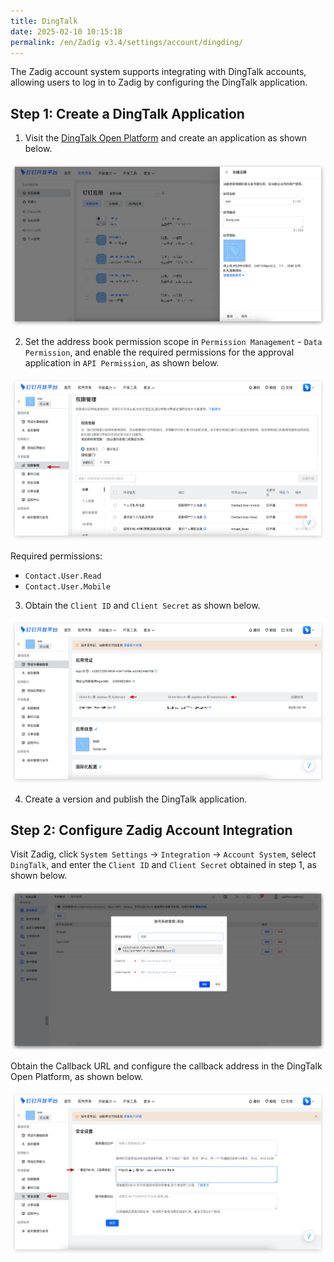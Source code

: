 ```yaml
---
title: DingTalk
date: 2025-02-10 10:15:18
permalink: /en/Zadig v3.4/settings/account/dingding/
---
```


The Zadig account system supports integrating with DingTalk accounts, allowing users to log in to Zadig by configuring the DingTalk application.

## Step 1: Create a DingTalk Application

1. Visit the [DingTalk Open Platform](https://open-dev.dingtalk.com/fe/app#/corp/app) and create an application as shown below.

![dingding](../../../../_images/dingding_account_1.png)

2. Set the address book permission scope in `Permission Management` - `Data Permission`, and enable the required permissions for the approval application in `API Permission`, as shown below.

![dingding](../../../../_images/dingding_account_2.png)

Required permissions:

- `Contact.User.Read`
- `Contact.User.Mobile`


3. Obtain the `Client ID` and `Client Secret` as shown below.

![dingding](../../../../_images/dingding_account_3.png)

4. Create a version and publish the DingTalk application.

## Step 2: Configure Zadig Account Integration

Visit Zadig, click `System Settings` -> `Integration` -> `Account System`, select `DingTalk`, and enter the `Client ID` and `Client Secret` obtained in step 1, as shown below.

![dingding](../../../../_images/dingding_account_4.png)

Obtain the Callback URL and configure the callback address in the DingTalk Open Platform, as shown below.

![dingding](../../../../_images/dingding_account_5.png)